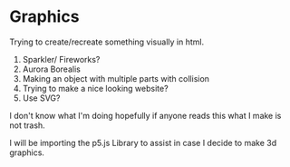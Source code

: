 # Graphics
Trying to create/recreate something visually in html.

1. Sparkler/ Fireworks?
2. Aurora Borealis
3. Making an object with multiple parts with collision
4. Trying to make a nice looking website?
5. Use SVG?

I don't know what I'm doing hopefully if anyone reads this what I make is not trash.

I will be importing the p5.js Library to assist in case I decide to make 3d graphics.
